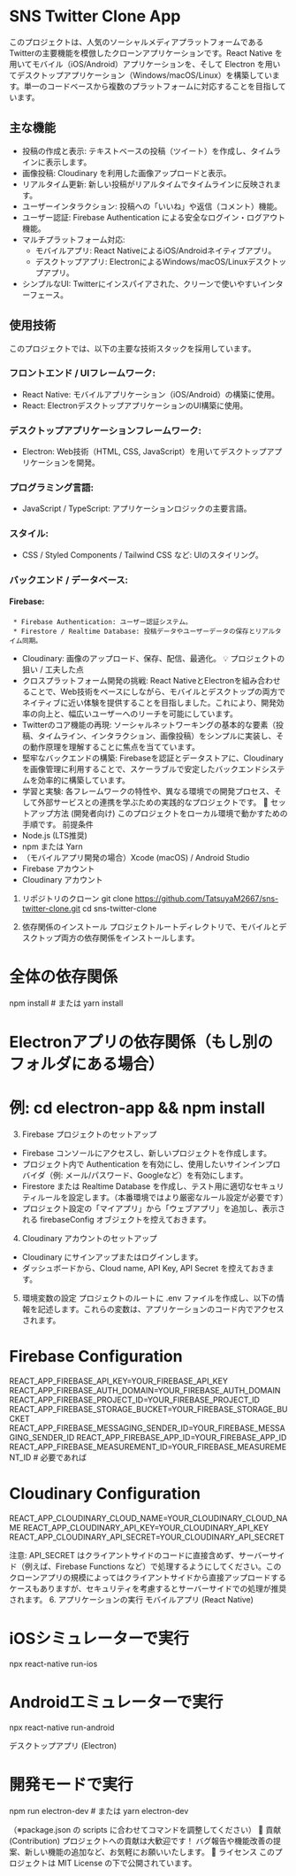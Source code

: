 # SNS Twitter Clone App

このプロジェクトは、人気のソーシャルメディアプラットフォームであるTwitterの主要機能を模倣したクローンアプリケーションです。React Native を用いてモバイル（iOS/Android）アプリケーションを、そして Electron を用いてデスクトップアプリケーション（Windows/macOS/Linux）を構築しています。単一のコードベースから複数のプラットフォームに対応することを目指しています。
## 主な機能
 * 投稿の作成と表示: テキストベースの投稿（ツイート）を作成し、タイムラインに表示します。
 * 画像投稿: Cloudinary を利用した画像アップロードと表示。
 * リアルタイム更新: 新しい投稿がリアルタイムでタイムラインに反映されます。
 * ユーザーインタラクション: 投稿への「いいね」や返信（コメント）機能。
 * ユーザー認証: Firebase Authentication による安全なログイン・ログアウト機能。
 * マルチプラットフォーム対応:
   * モバイルアプリ: React NativeによるiOS/Androidネイティブアプリ。
   * デスクトップアプリ: ElectronによるWindows/macOS/Linuxデスクトップアプリ。
 * シンプルなUI: Twitterにインスパイアされた、クリーンで使いやすいインターフェース。
## 使用技術
このプロジェクトでは、以下の主要な技術スタックを採用しています。
 ### フロントエンド / UIフレームワーク:
   * React Native: モバイルアプリケーション（iOS/Android）の構築に使用。
   * React: ElectronデスクトップアプリケーションのUI構築に使用。
 ### デスクトップアプリケーションフレームワーク:
   * Electron: Web技術（HTML, CSS, JavaScript）を用いてデスクトップアプリケーションを開発。
 ### プログラミング言語:
   * JavaScript / TypeScript: アプリケーションロジックの主要言語。
 ### スタイル:
   * CSS / Styled Components / Tailwind CSS など: UIのスタイリング。
 ### バックエンド / データベース:
   #### Firebase:
     * Firebase Authentication: ユーザー認証システム。
     * Firestore / Realtime Database: 投稿データやユーザーデータの保存とリアルタイム同期。
   * Cloudinary: 画像のアップロード、保存、配信、最適化。
💡 プロジェクトの狙い / 工夫した点
 * クロスプラットフォーム開発の挑戦: React NativeとElectronを組み合わせることで、Web技術をベースにしながら、モバイルとデスクトップの両方でネイティブに近い体験を提供することを目指しました。これにより、開発効率の向上と、幅広いユーザーへのリーチを可能にしています。
 * Twitterのコア機能の再現: ソーシャルネットワーキングの基本的な要素（投稿、タイムライン、インタラクション、画像投稿）をシンプルに実装し、その動作原理を理解することに焦点を当てています。
 * 堅牢なバックエンドの構築: Firebaseを認証とデータストアに、Cloudinaryを画像管理に利用することで、スケーラブルで安定したバックエンドシステムを効率的に構築しています。
 * 学習と実験: 各フレームワークの特性や、異なる環境での開発プロセス、そして外部サービスとの連携を学ぶための実践的なプロジェクトです。
🚀 セットアップ方法 (開発者向け)
このプロジェクトをローカル環境で動かすための手順です。
前提条件
 * Node.js (LTS推奨)
 * npm または Yarn
 * （モバイルアプリ開発の場合）Xcode (macOS) / Android Studio
 * Firebase アカウント
 * Cloudinary アカウント
1. リポジトリのクローン
git clone https://github.com/TatsuyaM2667/sns-twitter-clone.git
cd sns-twitter-clone

2. 依存関係のインストール
プロジェクトルートディレクトリで、モバイルとデスクトップ両方の依存関係をインストールします。
# 全体の依存関係
npm install # または yarn install

# Electronアプリの依存関係（もし別のフォルダにある場合）
# 例: cd electron-app && npm install

3. Firebase プロジェクトのセットアップ
 * Firebase コンソールにアクセスし、新しいプロジェクトを作成します。
 * プロジェクト内で Authentication を有効にし、使用したいサインインプロバイダ（例: メール/パスワード、Googleなど）を有効にします。
 * Firestore または Realtime Database を作成し、テスト用に適切なセキュリティルールを設定します。（本番環境ではより厳密なルール設定が必要です）
 * プロジェクト設定の「マイアプリ」から「ウェブアプリ」を追加し、表示される firebaseConfig オブジェクトを控えておきます。
4. Cloudinary アカウントのセットアップ
 * Cloudinary にサインアップまたはログインします。
 * ダッシュボードから、Cloud name, API Key, API Secret を控えておきます。
5. 環境変数の設定
プロジェクトのルートに .env ファイルを作成し、以下の情報を記述します。これらの変数は、アプリケーションのコード内でアクセスされます。
# Firebase Configuration
REACT_APP_FIREBASE_API_KEY=YOUR_FIREBASE_API_KEY
REACT_APP_FIREBASE_AUTH_DOMAIN=YOUR_FIREBASE_AUTH_DOMAIN
REACT_APP_FIREBASE_PROJECT_ID=YOUR_FIREBASE_PROJECT_ID
REACT_APP_FIREBASE_STORAGE_BUCKET=YOUR_FIREBASE_STORAGE_BUCKET
REACT_APP_FIREBASE_MESSAGING_SENDER_ID=YOUR_FIREBASE_MESSAGING_SENDER_ID
REACT_APP_FIREBASE_APP_ID=YOUR_FIREBASE_APP_ID
REACT_APP_FIREBASE_MEASUREMENT_ID=YOUR_FIREBASE_MEASUREMENT_ID # 必要であれば

# Cloudinary Configuration
REACT_APP_CLOUDINARY_CLOUD_NAME=YOUR_CLOUDINARY_CLOUD_NAME
REACT_APP_CLOUDINARY_API_KEY=YOUR_CLOUDINARY_API_KEY
REACT_APP_CLOUDINARY_API_SECRET=YOUR_CLOUDINARY_API_SECRET

注意: API_SECRET はクライアントサイドのコードに直接含めず、サーバーサイド（例えば、Firebase Functions など）で処理するようにしてください。このクローンアプリの規模によってはクライアントサイドから直接アップロードするケースもありますが、セキュリティを考慮するとサーバーサイドでの処理が推奨されます。
6. アプリケーションの実行
モバイルアプリ (React Native)
# iOSシミュレーターで実行
npx react-native run-ios

# Androidエミュレーターで実行
npx react-native run-android

デスクトップアプリ (Electron)
# 開発モードで実行
npm run electron-dev # または yarn electron-dev

（※package.json の scripts に合わせてコマンドを調整してください）
🤝 貢献 (Contribution)
プロジェクトへの貢献は大歓迎です！
バグ報告や機能改善の提案、新しい機能の追加など、お気軽にお願いいたします。
📄 ライセンス
このプロジェクトは MIT License の下で公開されています。
